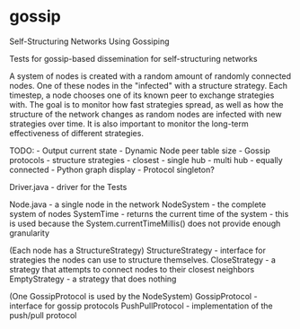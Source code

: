 gossip
======

Self-Structuring Networks Using Gossiping

Tests for gossip-based dissemination for self-structuring networks

A system of nodes is created with a random amount of randomly connected nodes.
One of these nodes in the "infected" with a structure strategy. Each timestep,
a node chooses one of its known peer to exchange strategies with. The goal is
to monitor how fast strategies spread, as well as how the structure of the
network changes as random nodes are infected with new strategies over time. It
is also important to monitor the long-term effectiveness of different
strategies.

TODO:
    - Output current state
    - Dynamic Node peer table size
    - Gossip protocols
    - structure strategies
        - closest
        - single hub
        - multi hub
        - equally connected
    - Python graph display
    - Protocol singleton?

Driver.java
    - driver for the Tests

Node.java
    - a single node in the network
NodeSystem
    - the complete system of nodes
SystemTime
    - returns the current time of the system
    - this is used because the System.currentTimeMillis() does not provide
      enough granularity

(Each node has a StructureStrategy)
StructureStrategy
    - interface for strategies the nodes can use to structure themselves.
CloseStrategy
    - a strategy that attempts to connect nodes to their closest neighbors
EmptyStrategy
    - a strategy that does nothing

(One GossipProtocol is used by the NodeSystem)
GossipProtocol
    - interface for gossip protocols
PushPullProtocol
    - implementation of the push/pull protocol
